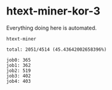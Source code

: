# htext-miner-kor-3

Everything doing here is automated.

```
htext-miner

total: 2051/4514 (45.43642002658396%)

job0: 365
job1: 362
job2: 519
job3: 402
job4: 403
```